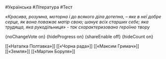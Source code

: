 #Українська #Література #Тест

*«Красива, розумна, моторна і до всякого діла дотепна, – яке в неї  добре серце, як вона поважає матір свою; шанує всіх старших себе; яка  трудяща, яка рукодільниця» - так схарактеризовано героїню твору*

{noChangeVote on}
{hideProgress on}
{shareEnable off}
{hideCount on}

[[«Наталка Полтавка»]]
[[«Чорна рада»]]
[[«Максим Гримач»]]
[[«Земля»]]
[[«Мартин Боруля»]]
